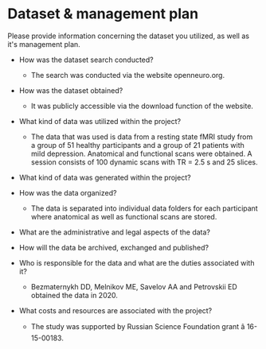 # Dataset & management plan

Please provide information concerning the dataset you utilized, as well as it's management plan.

* How was the dataset search conducted?
  * The search was conducted via the website openneuro.org.

* How was the dataset obtained?
  * It was publicly accessible via the download function of the website.

* What kind of data was utilized within the project?
  * The data that was used is data from a resting state fMRI study from a group of 51 healthy participants and a group of 21 patients with mild depression. Anatomical and functional scans were obtained. A session consists of 100 dynamic scans with TR = 2.5 s and 25 slices. 

* What kind of data was generated within the project?

* How was the data organized?
  * The data is separated into individual data folders for each participant where anatomical as well as functional scans are stored.  

* What are the administrative and legal aspects of the data?

* How will the data be archived, exchanged and published?

* Who is responsible for the data and what are the duties associated with it?
  * Bezmaternykh DD, Melnikov ME, Savelov AA and Petrovskii ED obtained the data in 2020.

* What costs and resources are associated with the project?
  * The study was supported by Russian Science Foundation grant â 16-15-00183.
